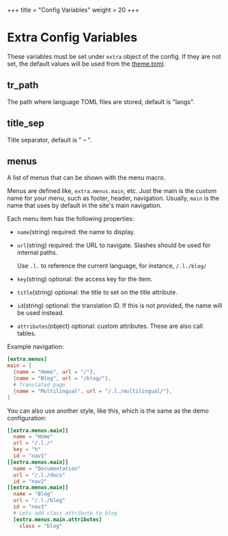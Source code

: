 +++
title = "Config Variables"
weight = 20
+++
# Extra Config Variables
These variables must be set under `extra` object of the config. If they are not set, the default values will be used from the [theme.toml](https://github.com/harrymkt/zluinav/blob/main/theme.toml).
## tr_path
The path where language TOML files are stored, default is "langs".
## title_sep
Title separator, default is " – ".
## menus
A list of menus that can be shown with the menu macro.

Menus are defined like, `extra.menus.main`, etc. Just the main is the custom name for your menu, such as footer, header, navigation. Usually, `main` is the name that uses by default in the site's main navigation.

Each menu item has the following properties:
- `name`(string) required: the name to display.
- `url`(string) required: the URL to navigate. Slashes should be used for internal paths.
	
	Use `.l.` to reference the current language, for instance, `/.l./blog/`
- `key`(string) optional: the access key for the item.
- `title`(string) optional: the title to set on the title attribute.
- `id`(string) optional: the translation ID. If this is not provided, the name will be used instead.
- `attributes`(object) optional: custom attributes. These are also call tables.

Example navigation:
```toml
[extra.menus]
main = [
  {name = "Home", url = "/"},
  {name = "Blog", url = "/blog/"},
  # Translated page
  {name = "Multilingual", url = "/.l./multilingual/"},
]
```

You can also use another style, like this, which is the same as the demo configuration:
```toml
[[extra.menus.main]]
  name = "Home"
  url = "/.l./"
  key = "h"
  id = "nav1"
[[extra.menus.main]]
  name = "Documentation"
  url = "/.l./docs"
  id = "nav2"
[[extra.menus.main]]
  name = "Blog"
  url = "/.l./blog"
  id = "nav3"
  # Lets add class attribute to blog
  [extra.menus.main.attributes]
    class = "blog"
```